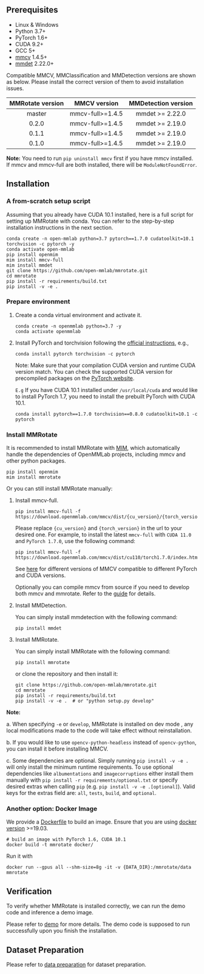 ## Prerequisites

- Linux & Windows
- Python 3.7+
- PyTorch 1.6+
- CUDA 9.2+
- GCC 5+
- [mmcv](https://mmcv.readthedocs.io/en/latest/get_started/installation.html) 1.4.5+
- [mmdet](https://mmdetection.readthedocs.io/en/latest/get_started.html#installation) 2.22.0+


Compatible MMCV, MMClassification and MMDetection versions are shown as below. Please install the correct version of them to avoid installation issues.

| MMRotate version   |    MMCV version   |      MMDetection version     |
|:-------------------:|:-----------------:|:---------------------------------:|
| master              | mmcv-full>=1.4.5 |      mmdet >= 2.22.0              |
| 0.2.0               | mmcv-full>=1.4.5 |      mmdet >= 2.19.0              |
| 0.1.1               | mmcv-full>=1.4.5 |      mmdet >= 2.19.0              |
| 0.1.0               | mmcv-full>=1.4.5 |      mmdet >= 2.19.0              |

**Note:** You need to run `pip uninstall mmcv` first if you have mmcv installed.
If mmcv and mmcv-full are both installed, there will be `ModuleNotFoundError`.

## Installation

### A from-scratch setup script

Assuming that you already have CUDA 10.1 installed, here is a full script for setting up MMRotate with conda.
You can refer to the step-by-step installation instructions in the next section.

```shell
conda create -n open-mmlab python=3.7 pytorch==1.7.0 cudatoolkit=10.1 torchvision -c pytorch -y
conda activate open-mmlab
pip install openmim
mim install mmcv-full
mim install mmdet
git clone https://github.com/open-mmlab/mmrotate.git
cd mmrotate
pip install -r requirements/build.txt
pip install -v -e .
```

### Prepare environment

1. Create a conda virtual environment and activate it.

    ```shell
    conda create -n openmmlab python=3.7 -y
    conda activate openmmlab
    ```

2. Install PyTorch and torchvision following the [official instructions](https://pytorch.org/), e.g.,

    ```shell
    conda install pytorch torchvision -c pytorch
    ```

    Note: Make sure that your compilation CUDA version and runtime CUDA version match.
    You can check the supported CUDA version for precompiled packages on the [PyTorch website](https://pytorch.org/).

    `E.g` If you have CUDA 10.1 installed under `/usr/local/cuda` and would like to install
    PyTorch 1.7, you need to install the prebuilt PyTorch with CUDA 10.1.

    ```shell
    conda install pytorch==1.7.0 torchvision==0.8.0 cudatoolkit=10.1 -c pytorch
    ```


### Install MMRotate

It is recommended to install MMRotate with [MIM](https://github.com/open-mmlab/mim),
which automatically handle the dependencies of OpenMMLab projects, including mmcv and other python packages.

```shell
pip install openmim
mim install mmrotate
```

Or you can still install MMRotate manually:

1. Install mmcv-full.

    ```shell
    pip install mmcv-full -f https://download.openmmlab.com/mmcv/dist/{cu_version}/{torch_version}/index.html
    ```

    Please replace `{cu_version}` and `{torch_version}` in the url to your desired one. For example, to install the latest `mmcv-full` with `CUDA 11.0` and `PyTorch 1.7.0`, use the following command:

    ```shell
    pip install mmcv-full -f https://download.openmmlab.com/mmcv/dist/cu110/torch1.7.0/index.html
    ```

    See [here](https://github.com/open-mmlab/mmcv#installation) for different versions of MMCV compatible to different PyTorch and CUDA versions.

    Optionally you can compile mmcv from source if you need to develop both mmcv and mmrotate. Refer to the [guide](https://github.com/open-mmlab/mmcv#installation) for details.

2. Install MMDetection.

    You can simply install mmdetection with the following command:

    ```shell
    pip install mmdet
    ```

3. Install MMRotate.

    You can simply install MMRotate with the following command:

    ```shell
    pip install mmrotate
    ```

    or clone the repository and then install it:

    ```shell
    git clone https://github.com/open-mmlab/mmrotate.git
    cd mmrotate
    pip install -r requirements/build.txt
    pip install -v -e .  # or "python setup.py develop"

**Note:**

a. When specifying `-e` or `develop`, MMRotate is installed on dev mode
, any local modifications made to the code will take effect without reinstallation.

b. If you would like to use `opencv-python-headless` instead of `opencv-python`,
you can install it before installing MMCV.

c. Some dependencies are optional. Simply running `pip install -v -e .` will
 only install the minimum runtime requirements. To use optional dependencies like `albumentations` and `imagecorruptions` either install them manually with `pip install -r requirements/optional.txt` or specify desired extras when calling `pip` (e.g. `pip install -v -e .[optional]`). Valid keys for the extras field are: `all`, `tests`, `build`, and `optional`.


### Another option: Docker Image

We provide a [Dockerfile](https://github.com/open-mmlab/mmrotate/tree/main/docker/Dockerfile) to build an image. Ensure that you are using [docker version](https://docs.docker.com/engine/install/) >=19.03.

```shell
# build an image with PyTorch 1.6, CUDA 10.1
docker build -t mmrotate docker/
```

Run it with

```shell
docker run --gpus all --shm-size=8g -it -v {DATA_DIR}:/mmrotate/data mmrotate
```

## Verification

To verify whether MMRotate is installed correctly, we can run the demo code and inference a demo image.

Please refer to [demo](https://github.com/open-mmlab/mmrotate/tree/main/demo)
 for more details. The demo code is supposed to run successfully upon you finish the installation.

## Dataset Preparation
Please refer to [data preparation](https://github.com/open-mmlab/mmrotate/tree/main/tools/data) for dataset preparation.
